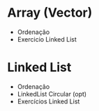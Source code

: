 # Array (Vector)
- Ordenação
- Exercicio Linked List

# Linked List
- Ordenação
- LinkedList Circular (opt)
- Exercícios Linked List